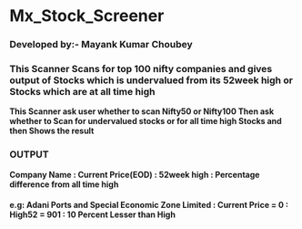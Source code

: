# Mx_Stock_Screener
### Developed by:- Mayank Kumar Choubey

### This Scanner Scans for top 100 nifty companies and gives output of Stocks which is undervalued from its 52week high or Stocks which are at all time high

<b> This Scanner ask user whether to scan Nifty50 or Nifty100
  Then ask whether to Scan for undervalued stocks or for all time high Stocks
  and then Shows the result
  <h3>OUTPUT</h3>
  Company Name : Current Price(EOD) : 52week high : Percentage difference from all time high
  <h4>e.g: Adani Ports and Special Economic Zone Limited : Current Price = 0 : High52 = 901 : 10 Percent Lesser than High</h4>
</b>
